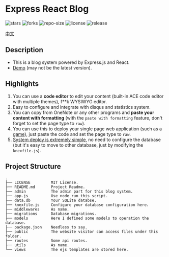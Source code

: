 # Express React Blog
![stars](https://img.shields.io/github/stars/songquanpeng/lightx-cms) ![forks](https://img.shields.io/github/forks/songquanpeng/lightx-cms) ![repo-size](https://img.shields.io/github/repo-size/songquanpeng/lightx-cms) ![license](https://img.shields.io/github/license/songquanpeng/lightx-cms) ![release](https://img.shields.io/github/v/release/songquanpeng/lightx-cms)

[中文](https://iamazing.cn/page/LIGHTX-CMS-使用记录以及-TODO-事项)
## Description
+ This is a blog system powered by Express.js and React.
+ [Demo](https://iamazing.cn/) (may not be the latest version).

## Highlights
1. You can use a **code editor** to edit your content (built-in ACE code editor with multiple themes), f**k WYSIWYG editor.
2. Easy to configure and integrate with disqus and statistics system.
3. You can copy from OneNote or any other programs and **paste your content with formatting** (with the `paste with formatting` feature, don't forget to set the page type to `raw`).
4. You can use this to deploy your single page web application (such as a [game](https://iamazing.cn/page/online-battle-city)), just paste the code and set the page type to `raw`.
5. [System deploy is extremely simple](https://github.com/songquanpeng/express-react-blog/tree/release), no need to configure the database (but it's easy to move to other database, just by modifying the `knexfile.js`).

## Project Structure
```
.
├── LICENSE         MIT License.
├── README.md       Project Readme.
├── admin           The admin part for this blog system.
├── app.js          Use node run this script.
├── data.db         Your SQLite databse.
├── knexfile.js     Configure your database configuration here.
├── middlewares     As name.
├── migrations      Database migrations.
├── models          Here I defined some models to operation the database.
├── package.json    Needless to say.
├── public          The website visitor can access files under this folder.
├── routes          Some api routes.
├── utils           As name.
└── views           The ejs templates are stored here.
```